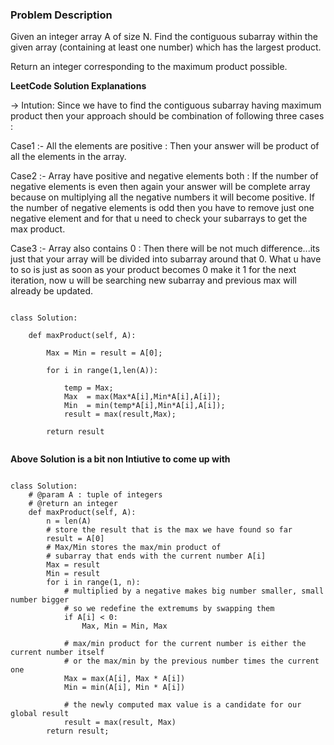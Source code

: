 ### Problem Description
Given an integer array A of size N. Find the contiguous subarray within the given array (containing at least one number) which has the largest 
product.

Return an integer corresponding to the maximum product possible.

**LeetCode Solution Explanations**

-> Intution: Since we have to find the contiguous subarray having maximum product then your approach should be combination of following three cases :

Case1 :- All the elements are positive : Then your answer will be product of all the elements in the array.

Case2 :- Array have positive and negative elements both :
If the number of negative elements is even then again your answer will be complete array because on multiplying all the negative numbers it will become positive.
If the number of negative elements is odd then you have to remove just one negative element and for that u need to check your subarrays to get the max product.

Case3 :- Array also contains 0 : Then there will be not much difference...its just that your array will be divided into subarray around that 0. What u have to so is just as soon as your product becomes 0 make it 1 for the next iteration, now u will be searching new subarray and previous max will already be updated.


```

class Solution:

	def maxProduct(self, A):

        Max = Min = result = A[0];

        for i in range(1,len(A)):

            temp = Max;
            Max  = max(Max*A[i],Min*A[i],A[i]);
            Min  = min(temp*A[i],Min*A[i],A[i]);
            result = max(result,Max);
        
        return result
        
```

**Above Solution is a bit non Intiutive to come up with**

```

class Solution:
    # @param A : tuple of integers
    # @return an integer
    def maxProduct(self, A):
        n = len(A)
        # store the result that is the max we have found so far
        result = A[0]
        # Max/Min stores the max/min product of
        # subarray that ends with the current number A[i]
        Max = result
        Min = result
        for i in range(1, n):
            # multiplied by a negative makes big number smaller, small number bigger
            # so we redefine the extremums by swapping them
            if A[i] < 0:
                Max, Min = Min, Max

            # max/min product for the current number is either the current number itself
            # or the max/min by the previous number times the current one
            Max = max(A[i], Max * A[i])
            Min = min(A[i], Min * A[i])

            # the newly computed max value is a candidate for our global result
            result = max(result, Max)
        return result;


```
